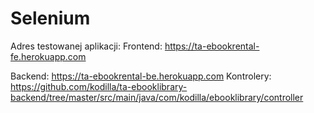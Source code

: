 # Selenium
Adres testowanej aplikacji:
Frontend: https://ta-ebookrental-fe.herokuapp.com

Backend: https://ta-ebookrental-be.herokuapp.com
Kontrolery:
https://github.com/kodilla/ta-ebooklibrary-backend/tree/master/src/main/java/com/kodilla/ebooklibrary/controller
